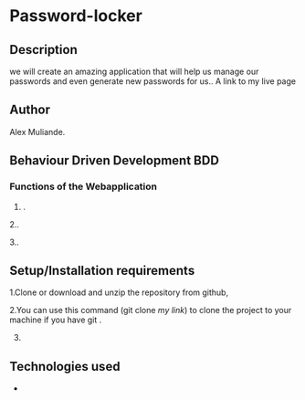 # Password-locker


## Description
we will create an amazing application that will help us manage our passwords and even generate new passwords for us..
A link to my live page 

## Author
Alex Muliande.
## Behaviour Driven Development BDD 
### Functions of the Webapplication
1. .

2..

3..


## Setup/Installation requirements
1.Clone or download and unzip the repository from github,

2.You can use this command (git clone *my link*) to clone the project to your machine if you have git .

3.

## Technologies used
*